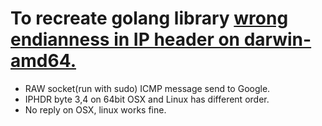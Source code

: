 # To recreate golang library [wrong endianness in IP header on darwin-amd64.](https://github.com/golang/go/issues/32118#issuecomment-493580817)
* RAW socket(run with sudo) ICMP message send to Google.
* IPHDR byte 3,4 on 64bit OSX and Linux has different order. 
* No reply on OSX, linux works fine. 

